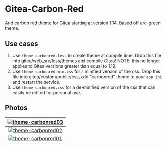 # Gitea-Carbon-Red

And carbon red theme for [Gitea](https://github.com/go-gitea/gitea) starting at version 1.14. Based off arc-green theme.

## Use cases

1. Use `theme-carbonred.less` to create theme at compile time. Drop this file into gitea/web_src/less/themes and compile Gitea! NOTE: this no longer applies to Gitea versions greater than equal to 1.19.
2. Use `theme-carbonred-min.css` for a minified version of the css. Drop this file into gitea/custom/public/css, add "carbonred" theme to your `app.ini` and restart the service.
3. Use `theme-carbonred.css` for a de-minified version of the css that can easily be edited for personal use.

## Photos

| [![theme-carbonred03](https://github.com/iamdoubz/Gitea-Carbon-Red/assets/4871781/26837a95-52e8-4061-9f77-d135bf4ff553)](https://pix.dou.bet/image/gCSK) |
| :---: |
| [![theme-carbonred02](https://github.com/iamdoubz/Gitea-Carbon-Red/assets/4871781/32111130-e503-4966-9371-b7cb071e1ba5)](https://pix.dou.bet/image/gdge) |
| [![theme-carbonred01](https://github.com/iamdoubz/Gitea-Carbon-Red/assets/4871781/d0591d4e-84a7-4a02-bb18-1a8758a46522)](https://pix.dou.bet/image/giwq) |
